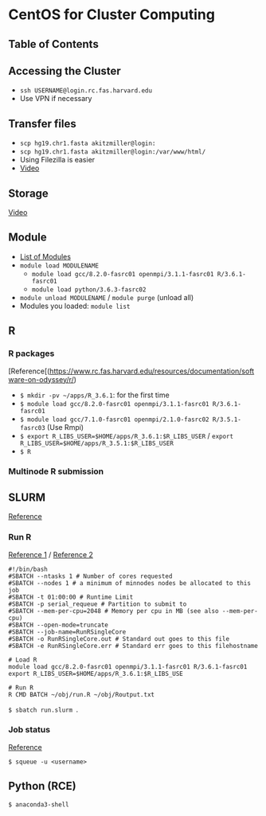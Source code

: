 # CentOS for Cluster Computing

## Table of Contents


## Accessing the Cluster
* `ssh USERNAME@login.rc.fas.harvard.edu`
* Use VPN if necessary

## Transfer files
* `scp hg19.chr1.fasta akitzmiller@login:`  
* `scp hg19.chr1.fasta akitzmiller@login:/var/www/html/`
* Using Filezilla is easier
* [Video](https://youtu.be/U9YqIVlEFN0?t=1776)

## Storage
[Video](https://youtu.be/U9YqIVlEFN0?t=1030)


## Module
* [List of Modules](https://portal.rc.fas.harvard.edu/apps/modules)
* `module load MODULENAME`
  * `module load gcc/8.2.0-fasrc01 openmpi/3.1.1-fasrc01 R/3.6.1-fasrc01`
  * `module load python/3.6.3-fasrc02`
* `module unload MODULENAME` / `module purge` (unload all)
* Modules you loaded: `module list`


## R
### R packages
[Reference[(https://www.rc.fas.harvard.edu/resources/documentation/software-on-odyssey/r/)

* `$ mkdir -pv ~/apps/R_3.6.1`: for the first time
* `$ module load gcc/8.2.0-fasrc01 openmpi/3.1.1-fasrc01 R/3.6.1-fasrc01`
* `$ module load gcc/7.1.0-fasrc01 openmpi/2.1.0-fasrc02 R/3.5.1-fasrc03` (Use Rmpi)
* `$ export R_LIBS_USER=$HOME/apps/R_3.6.1:$R_LIBS_USER` / `export R_LIBS_USER=$HOME/apps/R_3.5.1:$R_LIBS_USER`
* `$ R`

### Multinode R submission



## SLURM
[Reference](https://slurm.schedmd.com/sbatch.html)

### Run R

[Reference 1](https://hcc.unl.edu/docs/guides/submitting_jobs/submitting_r_jobs/) / [Reference 2](https://www.chpc.utah.edu/documentation/software/r-language.php)

```
#!/bin/bash
#SBATCH --ntasks 1 # Number of cores requested
#SBATCH --nodes 1 # a minimum of minnodes nodes be allocated to this job
#SBATCH -t 01:00:00 # Runtime Limit
#SBATCH -p serial_requeue # Partition to submit to
#SBATCH --mem-per-cpu=2048 # Memory per cpu in MB (see also --mem-per-cpu)
#SBATCH --open-mode=truncate
#SBATCH --job-name=RunRSingleCore
#SBATCH -o RunRSingleCore.out # Standard out goes to this file
#SBATCH -e RunRSingleCore.err # Standard err goes to this filehostname

# Load R
module load gcc/8.2.0-fasrc01 openmpi/3.1.1-fasrc01 R/3.6.1-fasrc01
export R_LIBS_USER=$HOME/apps/R_3.6.1:$R_LIBS_USE

# Run R
R CMD BATCH ~/obj/run.R ~/obj/Routput.txt
```

`$ sbatch run.slurm `.

### Job status
[Reference](https://www.rc.fas.harvard.edu/resources/documentation/convenient-slurm-commands/)

`$ squeue -u <username>`


## Python (RCE)
`$ anaconda3-shell`
